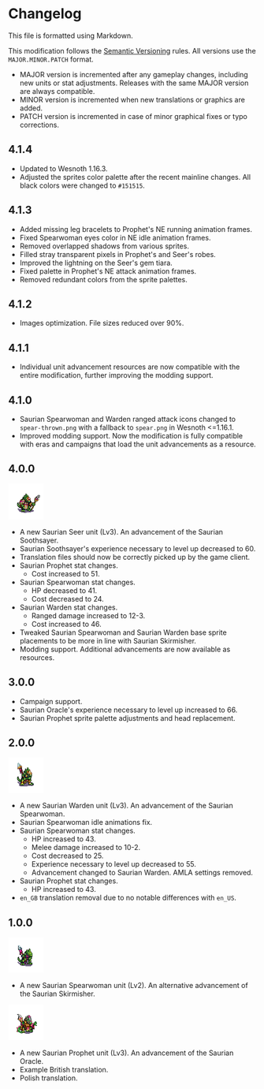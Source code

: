 # Changelog

This file is formatted using Markdown.

This modification follows the [Semantic Versioning](https://semver.org/) rules.
All versions use the `MAJOR.MINOR.PATCH` format.

* MAJOR version is incremented after any gameplay changes, including new units
or stat adjustments. Releases with the same MAJOR version are always compatible.
* MINOR version is incremented when new translations or graphics are added.
* PATCH version is incremented in case of minor graphical fixes or typo corrections.

## 4.1.4

* Updated to Wesnoth 1.16.3.
* Adjusted the sprites color palette after the recent mainline changes.
  All black colors were changed to `#151515`.

## 4.1.3

* Added missing leg bracelets to Prophet's NE running animation frames.
* Fixed Spearwoman eyes color in NE idle animation frames.
* Removed overlapped shadows from various sprites.
* Filled stray transparent pixels in Prophet's and Seer's robes.
* Improved the lightning on the Seer's gem tiara.
* Fixed palette in Prophet's NE attack animation frames.
* Removed redundant colors from the sprite palettes.

## 4.1.2

* Images optimization. File sizes reduced over 90%.

## 4.1.1

* Individual unit advancement resources are now compatible with the entire
  modification, further improving the modding support.

## 4.1.0

* Saurian Spearwoman and Warden ranged attack icons changed to `spear-thrown.png`
  with a fallback to `spear.png` in Wesnoth <=1.16.1.
* Improved modding support. Now the modification is fully compatible with eras
  and campaigns that load the unit advancements as a resource.

## 4.0.0

![Saurian Seer](images/units/saurians/seer/seer.png)
* A new Saurian Seer unit (Lv3).
  An advancement of the Saurian Soothsayer.
* Saurian Soothsayer's experience necessary to level up decreased to 60.
* Translation files should now be correctly picked up by the game client.
* Saurian Prophet stat changes.
  * Cost increased to 51.
* Saurian Spearwoman stat changes.
  * HP decreased to 41.
  * Cost decreased to 24.
* Saurian Warden stat changes.
  * Ranged damage increased to 12-3.
  * Cost increased to 46.
* Tweaked Saurian Spearwoman and Saurian Warden base sprite placements
  to be more in line with Saurian Skirmisher.
* Modding support. Additional advancements are now available as resources.

## 3.0.0

* Campaign support.
* Saurian Oracle's experience necessary to level up increased to 66.
* Saurian Prophet sprite palette adjustments and head replacement.

## 2.0.0

![Saurian Warden](images/units/saurians/warden/warden.png)
* A new Saurian Warden unit (Lv3).
  An advancement of the Saurian Spearwoman.
* Saurian Spearwoman idle animations fix.
* Saurian Spearwoman stat changes.
  * HP increased to 43.
  * Melee damage increased to 10-2.
  * Cost decreased to 25.
  * Experience necessary to level up decreased to 55.
  * Advancement changed to Saurian Warden. AMLA settings removed.
* Saurian Prophet stat changes.
  * HP increased to 43.
* `en_GB` translation removal due to no notable differences with `en_US`.

## 1.0.0

![Saurian Spearwoman](images/units/saurians/spearwoman/spearwoman.png)
* A new Saurian Spearwoman unit (Lv2).
  An alternative advancement of the Saurian Skirmisher.

![Saurian Prophet](images/units/saurians/prophet/prophet.png)
* A new Saurian Prophet unit (Lv3).
  An advancement of the Saurian Oracle.
* Example British translation.
* Polish translation.
